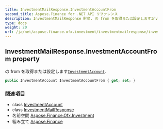 ```yaml
---
title: InvestmentMailResponse.InvestmentAccountFrom
second_title: Aspose.Finance for .NET API リファレンス
description: InvestmentMailResponse 財産. の from を取得または設定しますInvestmentAccount.
type: docs
weight: 20
url: /ja/net/aspose.finance.ofx.investment/investmentmailresponse/investmentaccountfrom/
---
```

## InvestmentMailResponse.InvestmentAccountFrom property

の from を取得または設定します[`InvestmentAccount`](../../../aspose.finance.ofx/investmentaccount/).

```csharp
public InvestmentAccount InvestmentAccountFrom { get; set; }
```

### 関連項目

* class [InvestmentAccount](../../../aspose.finance.ofx/investmentaccount/)
* class [InvestmentMailResponse](../)
* 名前空間 [Aspose.Finance.Ofx.Investment](../../investmentmailresponse/)
* 組み立て [Aspose.Finance](../../../)


